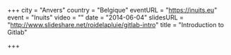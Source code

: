 +++
city = "Anvers"
country = "Belgique"
eventURL = "https://inuits.eu"
event = "Inuits"
video = ""
date = "2014-06-04"
slidesURL = "http://www.slideshare.net/roidelapluie/gitlab-intro"
title = "Introduction to Gitlab"

+++

